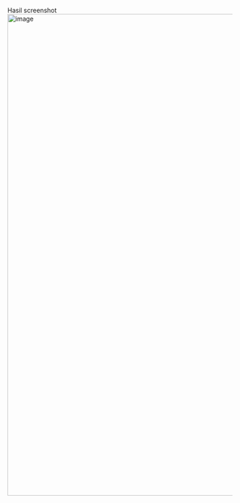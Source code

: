 Hasil screenshot <img width="1920" height="1080" alt="image" src="https://github.com/user-attachments/assets/d27331b7-6bf6-4a48-bdd5-122d28fed653" />
